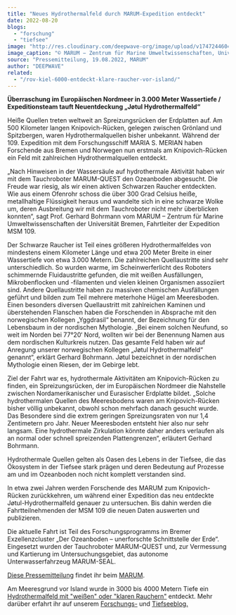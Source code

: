 ```yaml
---
title: "Neues Hydrothermalfeld durch MARUM-Expedition entdeckt"
date: 2022-08-20
blogs: 
  - "forschung"
  - "tiefsee"
image: "http://res.cloudinary.com/deepwave-org/image/upload/v1747244604/deepwave.org/1024px-MARUM_Schwarzer_Raucher.jpg"
image_caption: "© MARUM − Zentrum für Marine Umweltwissenschaften, Universität Bremen / Wikimedia Commons (CC BY 4.0)"
source: "Pressemitteilung, 19.08.2022, MARUM"
author: "DEEPWAVE"
related: 
  - "/rov-kiel-6000-entdeckt-klare-raucher-vor-island/"
---
```


**Überraschung im Europäischen Nordmeer in 3.000 Meter Wassertiefe / Expeditionsteam tauft Neuentdeckung „Jøtul Hydrothermalfeld“**

Heiße Quellen treten weltweit an Spreizungsrücken der Erdplatten auf. Am 500 Kilometer langen Knipovich-Rücken, gelegen zwischen Grönland und Spitzbergen, waren Hydrothermalquellen bisher unbekannt. Während der 109. Expedition mit dem Forschungsschiff MARIA S. MERIAN haben Forschende aus Bremen und Norwegen nun erstmals am Knipovich-Rücken ein Feld mit zahlreichen Hydrothermalquellen entdeckt.

„Nach Hinweisen in der Wassersäule auf hydrothermale Aktivität haben wir mit dem Tauchroboter MARUM-QUEST den Ozeanboden abgesucht. Die Freude war riesig, als wir einen aktiven Schwarzen Raucher entdeckten. Wie aus einem Ofenrohr schoss die über 300 Grad Celsius heiße, metallhaltige Flüssigkeit heraus und wandelte sich in eine schwarze Wolke um, deren Ausbreitung wir mit dem Tauchroboter nicht mehr überblicken konnten“, sagt Prof. Gerhard Bohrmann vom MARUM – Zentrum für Marine Umweltwissenschaften der Universität Bremen, Fahrtleiter der Expedition MSM 109.

Der Schwarze Raucher ist Teil eines größeren Hydrothermalfeldes von mindestens einem Kilometer Länge und etwa 200 Meter Breite in einer Wassertiefe von etwa 3.000 Metern. Die zahlreichen Quellaustritte sind sehr unterschiedlich. So wurden warme, im Scheinwerferlicht des Roboters schimmernde Fluidaustritte gefunden, die mit weißen Ausfällungen, Mikrobenflocken und -filamenten und vielen kleinen Organismen assoziiert sind. Andere Quellaustritte haben zu massiven chemischen Ausfällungen geführt und bilden zum Teil mehrere meterhohe Hügel am Meeresboden. Einen besonders diversen Quellaustritt mit zahlreichen Kaminen und überstehenden Flanschen haben die Forschenden in Absprache mit den norwegischen Kollegen „Yggdrasil“ benannt, der Bezeichnung für den Lebensbaum in der nordischen Mythologie. „Bei einem solchen Neufund, so weit im Norden bei 77°20‘ Nord, wollten wir bei der Benennung Namen aus dem nordischen Kulturkreis nutzen. Das gesamte Feld haben wir auf Anregung unserer norwegischen Kollegen „Jøtul Hydrothermalfeld“ genannt“, erklärt Gerhard Bohrmann. Jøtul bezeichnet in der nordischen Mythologie einen Riesen, der im Gebirge lebt.

Ziel der Fahrt war es, hydrothermale Aktivitäten am Knipovich-Rücken zu finden, ein Spreizungsrücken, der im Europäischen Nordmeer die Nahstelle zwischen Nordamerikanischer und Eurasischer Erdplatte bildet. „Solche hydrothermalen Quellen des Meeresbodens waren am Knipovich-Rücken bisher völlig unbekannt, obwohl schon mehrfach danach gesucht wurde. Das Besondere sind die extrem geringen Spreizungsraten von nur 1,4 Zentimetern pro Jahr. Neuer Meeresboden entsteht hier also nur sehr langsam. Eine hydrothermale Zirkulation könnte daher anders verlaufen als an normal oder schnell spreizenden Plattengrenzen“, erläutert Gerhard Bohrmann.

Hydrothermale Quellen gelten als Oasen des Lebens in der Tiefsee, die das Ökosystem in der Tiefsee stark prägen und deren Bedeutung auf Prozesse am und im Ozeanboden noch nicht komplett verstanden sind.

In etwa zwei Jahren werden Forschende des MARUM zum Knipovich-Rücken zurückkehren, um während einer Expedition das neu entdeckte Jøtul-Hydrothermalfeld genauer zu untersuchen. Bis dahin werden die Fahrtteilnehmenden der MSM 109 die neuen Daten auswerten und publizieren.

Die aktuelle Fahrt ist Teil des Forschungsprogramms im Bremer Exzellenzcluster „Der Ozeanboden – unerforschte Schnittstelle der Erde“. Eingesetzt wurden der Tauchroboter MARUM-QUEST und, zur Vermessung und Kartierung im Untersuchungsgebiet, das autonome Unterwasserfahrzeug MARUM-SEAL.

[Diese Pressemitteilung](https://www.marum.de/Entdecken/Neues-Hydrothermalfeld-durch-MARUM-Expedition-entdeckt.html) findet ihr beim [MARUM](https://www.marum.de/index.html).

Am Meeresgrund vor Island wurde in 3000 bis 4000 Metern Tiefe ein [Hydrothermalfeld mit "weißen" oder "klaren Rauchern"](https://www.deepwave.org/rov-kiel-6000-entdeckt-klare-raucher-vor-island/) entdeckt. Mehr darüber erfahrt ihr auf unserem [Forschungs-](https://www.deepwave.org/blogs/forschung/) und [Tiefseeblog.](https://www.deepwave.org/blogs/tiefsee/)
